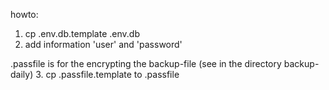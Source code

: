 howto:
1. cp .env.db.template .env.db
2. add information 'user' and 'password'

.passfile is for the encrypting the backup-file (see in the directory backup-daily)
3. cp .passfile.template to .passfile

